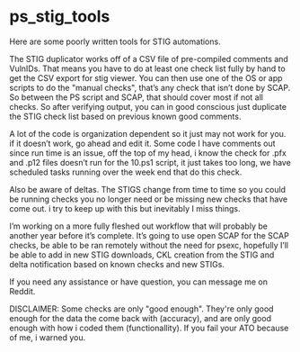# ps_stig_tools

Here are some poorly written tools for STIG automations. 

The STIG duplicator works off of a CSV file of pre-compiled comments and VulnIDs. That means you have to do at least one check list fully by hand to get the CSV export for stig viewer.
You can then use one of the OS or app scripts to do the "manual checks", that’s any check that isn’t done by SCAP. So between the PS script and SCAP, that should cover most if not all checks. So after verifying output, you can in good conscious just duplicate the STIG check list based on previous known good comments.

A lot of the code is organization dependent so it just may not work for you. if it doesn’t work, go ahead and edit it. Some code I have comments out since run time is an issue, off the top of my head, i know the check for .pfx and .p12 files doesn’t run for the 10.ps1 script, it just takes too long, we have scheduled tasks running over the week end that do this check. 

Also be aware of deltas. The STIGS change from time to time so you could be running checks you no longer need or be missing new checks that have come out. i try to keep up with this but inevitably I miss things.

I’m working on a more fully fleshed out workflow that will probably be another year before it’s complete. It’s going to use open SCAP for the SCAP checks, be able to be ran remotely without the need for psexc, hopefully I’ll be able to add in new STIG downloads, CKL creation from the STIG and delta notification based on known checks and new STIGs. 

If you need any assistance or have question, you can message me on Reddit.

DISCLAIMER: Some checks are only "good enough". They're only good enough for the data the come back with (accuracy), and are only good enough with how i coded them (functionallity). If you fail your ATO because of me, i warned you.
